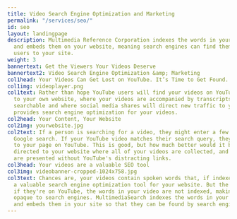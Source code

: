 ```yaml
---
title: Video Search Engine Optimization and Marketing
permalink: "/services/seo/"
id: seo
layout: landingpage
description: Multimedia Reference Corporation indexes the words in your video transcripts
  and embeds them on your website, meaning search engines can find them, and direct
  users to your site.
weight: 3
bannertext: Get the Viewers Your Videos Deserve
bannertext2: Video Search Engine Optimization &amp; Marketing
col1head: Your Videos Can Get Lost on YouTube. It’s Time to Get Found.
col1img: videoplayer.png
col1text: Rather than hope YouTube users will find your videos on YouTube, drive traffic
  to your own website, where your videos are accompanied by transcripts that are fully
  searchable and where social media shares will direct new traffic to your site. MultimediaSearch
  provides search engine optimization for your videos.
col2head: Your Content, Your Website
col2img: yourwebsite.jpg
col2text: If a person is searching for a video, they might enter a few keywords into
  Google search. If your YouTube video matches their search query, they will be taken
  to your page on YouTube. This is good, but how much better would it be to have them
  directed to your website where all of your videos are collected, and where they
  are presented without YouTube's distracting links.
col3head: Your videos are a valuable SEO tool
col3img: videobanner-cropped-1024x758.jpg
col3text: Chances are, your videos contain spoken words that, if indexed, would be
  a valuable search engine optimization tool for your website. But the problem is,
  if they're on YouTube, the words in your video are not indexed, making them completely
  opaque to search engines. MultimediaSearch indexes the words in your videos transcripts,
  and embeds them in your site so that they can be found by search engines like Google.
---
```


